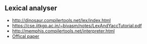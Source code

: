 ## Lexical analyser

* http://dinosaur.compilertools.net/lex/index.html
* https://cse.iitkgp.ac.in/~bivasm/notes/LexAndYaccTutorial.pdf
* http://memphis.compilertools.net/interpreter.html
* [Offical paper](https://www.epaperpress.com/lexandyacc/download/lex.pdf)
